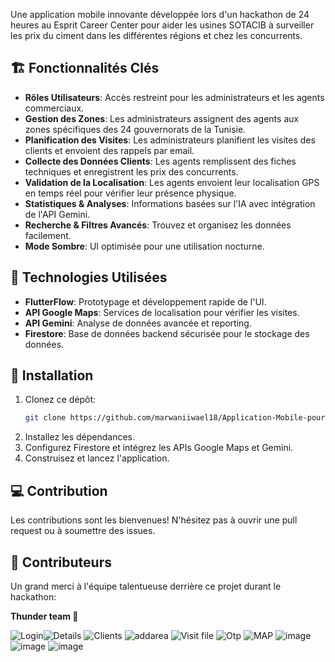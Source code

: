 
Une application mobile innovante développée lors d'un hackathon de 24 heures au Esprit Career Center pour aider les usines SOTACIB à surveiller les prix du ciment dans les différentes régions et chez les concurrents.

## 🏗️ Fonctionnalités Clés

- **Rôles Utilisateurs**: Accès restreint pour les administrateurs et les agents commerciaux.
- **Gestion des Zones**: Les administrateurs assignent des agents aux zones spécifiques des 24 gouvernorats de la Tunisie.
- **Planification des Visites**: Les administrateurs planifient les visites des clients et envoient des rappels par email.
- **Collecte des Données Clients**: Les agents remplissent des fiches techniques et enregistrent les prix des concurrents.
- **Validation de la Localisation**: Les agents envoient leur localisation GPS en temps réel pour vérifier leur présence physique.
- **Statistiques & Analyses**: Informations basées sur l'IA avec intégration de l'API Gemini.
- **Recherche & Filtres Avancés**: Trouvez et organisez les données facilement.
- **Mode Sombre**: UI optimisée pour une utilisation nocturne.

## 📱 Technologies Utilisées

- **FlutterFlow**: Prototypage et développement rapide de l'UI.
- **API Google Maps**: Services de localisation pour vérifier les visites.
- **API Gemini**: Analyse de données avancée et reporting.
- **Firestore**: Base de données backend sécurisée pour le stockage des données.

## 🚀 Installation

1. Clonez ce dépôt:
    ```bash
    git clone https://github.com/marwaniiwael18/Application-Mobile-pour-SOTACIB-HACKATHON-.git
    ```
2. Installez les dépendances.
3. Configurez Firestore et intégrez les APIs Google Maps et Gemini.
4. Construisez et lancez l'application.

## 💻 Contribution

Les contributions sont les bienvenues! N'hésitez pas à ouvrir une pull request ou à soumettre des issues.

## 🙌 Contributeurs

Un grand merci à l'équipe talentueuse derrière ce projet durant le hackathon:

**Thunder team 💪**

![Login](https://github.com/user-attachments/assets/3483f440-4e44-4645-9b1c-3274660dabb9)![Details](https://github.com/user-attachments/assets/09cf98ec-cc70-4a5e-8257-17c135ac43d5)
![Clients](https://github.com/user-attachments/assets/423304ca-b83c-4f0f-a28e-fce98df36c6e)
![addarea](https://github.com/user-attachments/assets/8571ab1e-1795-489f-bc67-2abaf1edec93)
![Visit file](https://github.com/user-attachments/assets/e65e223c-3401-412c-a7d7-fea6ab2e8872)
![Otp](https://github.com/user-attachments/assets/c262dccf-b7c4-4916-82bf-9a3329febcab)
![MAP](https://github.com/user-attachments/assets/ccc528ef-2c3a-4798-bfb2-427d0527a5f4)
![image](https://github.com/user-attachments/assets/5ad9dfd9-c242-4aec-ad94-098d94fdd22f)
![image](https://github.com/user-attachments/assets/db70bf81-e313-4f25-9e00-1588f18439eb)
![image](https://github.com/user-attachments/assets/860d4390-6821-486f-9d62-3a1ba8620897)



